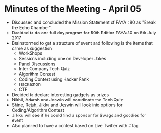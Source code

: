 # Minutes of the Meeting - April 05


* Discussed and concluded the Mission Statement of FAYA : 80 as "Break the Echo Chamber".
* Decided to do one full day program for 50th Edition FAYA:80 on 5th July 2017
* Brainstormed to get a structure of event and following is the items that came as suggestion
  * WorkShops
  * Sessions including one on Developer Jokes
  * Panel Discussions
  * Inter Company Tech Quiz
  * Algorithm Contest
  * Coding Contest using Hacker Rank
  * Hackathon
  * CTF
* Decided to declare interesting gadgets as prizes
* Nikhil, Adarsh and Jeswin will coordinate the Tech Quiz
* Shine, Rejah, Jikku and Jeswin will look into options for Coding/Algorithm Contest
* Jilkku will see if he could find a sponsor for Swags and goodies for event
* Also planned to have a contest based on Live Twitter with #Tag

